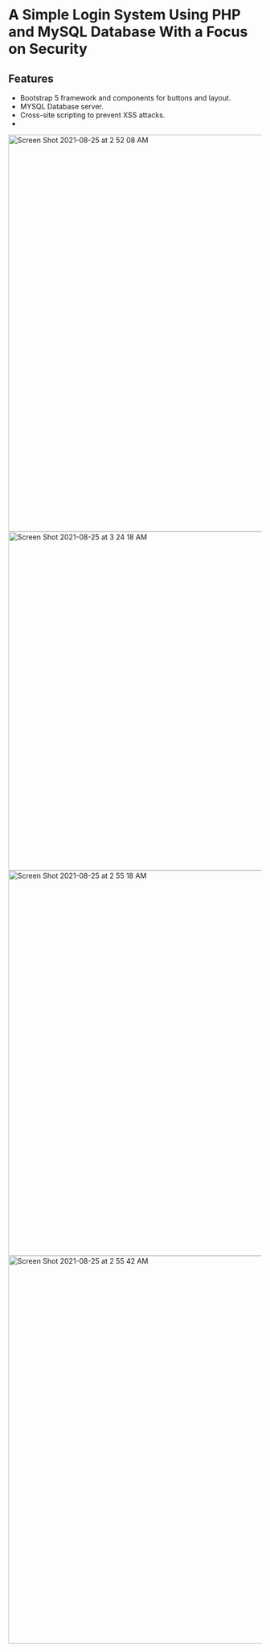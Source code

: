 # A Simple Login System Using PHP and MySQL Database With a Focus on Security
## Features
- Bootstrap 5 framework and components for buttons and layout. 
- MYSQL Database server.
- Cross-site scripting to prevent XSS attacks.
- 

<img width="790" alt="Screen Shot 2021-08-25 at 2 52 08 AM" src="https://user-images.githubusercontent.com/86587161/130744973-c07ca668-5479-476a-8a1f-98ab72e72102.png">
<img width="674" alt="Screen Shot 2021-08-25 at 3 24 18 AM" src="https://user-images.githubusercontent.com/86587161/130745366-a6857da0-862e-4cf6-8aea-0f9967b93e90.png">
<img width="767" alt="Screen Shot 2021-08-25 at 2 55 18 AM" src="https://user-images.githubusercontent.com/86587161/130745145-6a50be81-17a6-4fef-946d-76057144812b.png">
<img width="772" alt="Screen Shot 2021-08-25 at 2 55 42 AM" src="https://user-images.githubusercontent.com/86587161/130745165-eaf6fc66-676a-4610-b267-ea20cccd5536.png">





